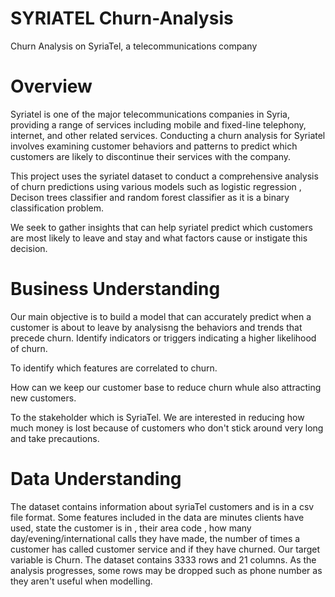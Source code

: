 # SYRIATEL Churn-Analysis
Churn Analysis on SyriaTel,  a telecommunications company

# Overview
Syriatel is one of the major telecommunications companies in Syria, providing a range of services including mobile and fixed-line telephony, internet, and other related services. Conducting a churn analysis for Syriatel involves examining customer behaviors and patterns to predict which customers are likely to discontinue their services with the company.

This project uses the syriatel dataset to conduct a comprehensive analysis of churn predictions using various models such as logistic regression , Decison trees classifier and random forest classifier as it is a binary classification problem.

We seek to gather insights that can help syriatel predict which customers are most likely to leave and stay and what factors cause or instigate this decision.

# Business Understanding
Our main objective is to build a model that can accurately predict when a customer is about to leave by analysisng the behaviors and trends that precede churn. Identify indicators or triggers indicating a higher likelihood of churn.

To identify which features are correlated to churn.

How can we keep our customer base to reduce churn whule also attracting new customers.

To the stakeholder which is SyriaTel. We are interested in reducing how much money is lost because of customers who don't stick around very long and take precautions.

# Data Understanding
The dataset contains information about syriaTel customers and is in a csv file format. Some features included in the data are minutes clients have used, state the customer is in , their area code , how many day/evening/international calls they have made, the number of times a customer has called customer service and if they have churned. Our target variable is Churn. The dataset contains 3333 rows and 21 columns. As the analysis progresses, some rows may be dropped such as phone number as they aren't useful when modelling.
